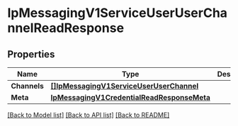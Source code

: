 # IpMessagingV1ServiceUserUserChannelReadResponse

## Properties

Name | Type | Description | Notes
------------ | ------------- | ------------- | -------------
**Channels** | [**[]IpMessagingV1ServiceUserUserChannel**](ip_messaging.v1.service.user.user_channel.md) |  | [optional] 
**Meta** | [**IpMessagingV1CredentialReadResponseMeta**](ip_messaging_v1_credentialReadResponse_meta.md) |  | [optional] 

[[Back to Model list]](../README.md#documentation-for-models) [[Back to API list]](../README.md#documentation-for-api-endpoints) [[Back to README]](../README.md)


